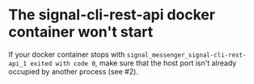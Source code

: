 # The signal-cli-rest-api docker container won't start

If your docker container stops with `signal_messenger_signal-cli-rest-api_1 exited with code 0`, make sure that the host port isn't already occupied by another process (see #2).
